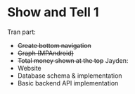 # Show and Tell 1
Tran part:
* ~~Create bottom navigation~~
* ~~Graph (MPAndroid)~~
* ~~Total money shown at the top~~
Jayden:
* Website
* Database schema & implementation
* Basic backend API implementation